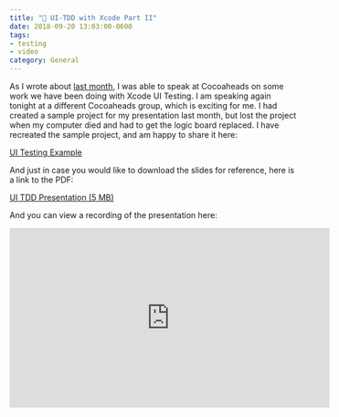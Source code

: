 ```yaml
---
title: "🧪 UI-TDD with Xcode Part II"
date: 2018-09-20 13:03:00-0600
tags:
- testing
- video
category: General
---
```


As I wrote about [last month](https://bennorris.com/2018/08/14/ui-tdd-with-xcode), I was able to speak at Cocoaheads on some work we have been doing with Xcode UI Testing. I am speaking again tonight at a different Cocoaheads group, which is exciting for me.
I had created a sample project for my presentation last month, but lost the project when my computer died and had to get the logic board replaced. I have recreated the sample project, and am happy to share it here:

[UI Testing Example](https://github.com/benjaminsnorris/UITestingExample)

And just in case you would like to download the slides for reference, here is a link to the PDF:

[UI TDD Presentation (5 MB)](https://media.bennorris.com/images/bennorris/uploads/2019/7140e68aef.pdf)

And you can view a recording of the presentation here:

<iframe width="560" height="315" src="https://www.youtube-nocookie.com/embed/kLl7DIDv4Js" frameborder="0" allow="accelerometer; autoplay; encrypted-media; gyroscope; picture-in-picture" allowfullscreen></iframe>
